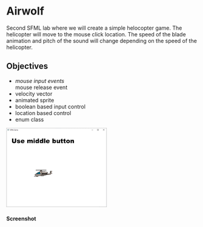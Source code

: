 # Airwolf
Second SFML lab where we will create a simple helocopter game. The helicopter will move to the mouse click location.
The speed of the blade animation and pitch of the sound will change depending on the speed of the helicopter.
## Objectives
+ *mouse input events*
<br>mouse release event
+ velocity vector
+ animated sprite
+ boolean based input control
+ location based control
+ enum class
 
![screen](screen.png) 
#### Screenshot


